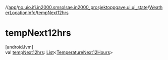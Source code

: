 //[app](../../../index.md)/[no.uio.ifi.in2000.smsolsae.in2000_prosjektoppgave.ui.ui_state](../index.md)/[WeatherLocationInfo](index.md)/[tempNext12hrs](temp-next12hrs.md)

# tempNext12hrs

[androidJvm]\
val [tempNext12hrs](temp-next12hrs.md): [List](https://kotlinlang.org/api/latest/jvm/stdlib/kotlin.collections/-list/index.html)&lt;[TemperatureNext12Hours](../-temperature-next12-hours/index.md)&gt;
